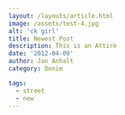 ```yaml
---
layout: /layouts/article.html
image: /assets/test-4.jpg
alt: 'ck girl'
title: Newest Post
description: This is an Attire
date: '2012-04-09'
author: Jan Anhalt
category: Denim

tags:
  - street
  - new
---
```

